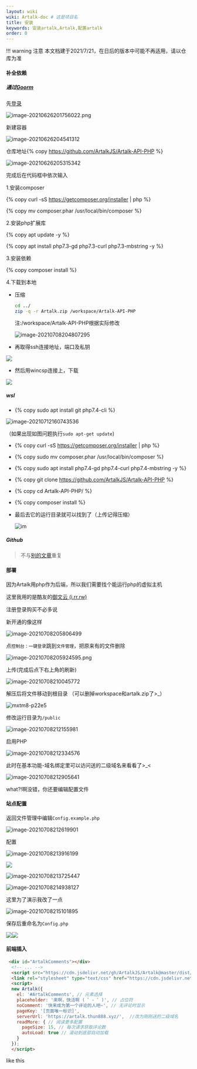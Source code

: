```yaml
---
layout: wiki
wiki: Artalk-doc # 这是项目名
title: 安装
keywords: 安装artalk,Artalk,配置artalk
order: 0
---
```


!!! warning 注意
    本文档建于2021/7/21，在日后的版本中可能不再适用，请以仓库为准

#### 补全依赖

##### 通过[Goorm](https://ide.goorm.io/)

先[登录](https://accounts.goorm.io/login)

![image-20210626201756022.png](https://bu.dusays.com/2021/07/16/5709679bc5e10.png)

新建容器

![image-20210626204541312](https://cdn.jsdelivr.net/gh/thun888/tuku@master/img/image-20210626204541312.png)

仓库地址{% copy https://github.com/ArtalkJS/Artalk-API-PHP %}

![image-20210626205315342](https://cdn.jsdelivr.net/gh/thun888/tuku@master//img/image-20210626205315342.png)

完成后在代码框中依次输入

1.安装composer

{% copy curl -sS https://getcomposer.org/installer | php %}

{% copy mv composer.phar /usr/local/bin/composer %}

2.安装php扩展库

{% copy apt update -y %}

{% copy apt install php7.3-gd php7.3-curl php7.3-mbstring -y %}

3.安装依赖

{% copy composer install %}

4.下载到本地

- 压缩

  ```bash
  cd ../
  zip -q -r Artalk.zip /workspace/Artalk-API-PHP
  ```

  注:/workspace/Artalk-API-PHP根据实际修改

  ![image-20210708204807295](https://cdn.jsdelivr.net/gh/thun888/tuku@master/img/image-20210708204807295.png)

- 再取得ssh连接地址，端口及私钥

![](https://cdn.jsdelivr.net/gh/thun888/tuku@master//img/image-20210627103209657.png)

- 然后用wincsp连接上，下载

![](https://cdn.jsdelivr.net/gh/thun888/tuku@master//img/image-20210627103531802.png)

##### wsl

- {% copy sudo apt install git php7.4-cli %}

![image-20210712160743536](https://cdn.jsdelivr.net/gh/thun888/tuku@master/img/image-20210712160743536.png)

（如果出现如图问题执行`sudo apt-get update`)

- {% copy curl -sS https://getcomposer.org/installer | php %}

- {% copy sudo mv composer.phar /usr/local/bin/composer %}

- {% copy sudo apt install php7.4-gd php7.4-curl php7.4-mbstring -y %}

-  {% copy git clone https://github.com/ArtalkJS/Artalk-API-PHP %}

- {% copy cd Artalk-API-PHP/ %}

- {% copy composer install %}

- 最后去它的运行目录就可以找到了（上传记得压缩）

  ![im](https://cdn.jsdelivr.net/gh/thun888/tuku@master/img/image-20210712162253307.png)

##### Github
>不与[别的文章](https://blog.csdn.net/qq_36227473/article/details/108980651)重复
#### 部署

因为Artalk用php作为后端，所以我们需要找个能运行php的虚拟主机

这里我用的是酷友的[御文云 (i.rr.rw)](https://i.rr.rw/)

注册登录购买不必多说

新开通的像这样

![image-20210708205806499](https://cdn.jsdelivr.net/gh/thun888/tuku@master/img/image-20210708205806499.png)

点`控制台：一键登录`跳到`文件管理`，把原来有的文件删除

![image-20210708205924595.png](https://cdn.jsdelivr.net/gh/thun888/tuku@master/img/image-20210708205924595.png)

上传(完成后点下右上角的刷新)

![image-20210708210045772](https://cdn.jsdelivr.net/gh/thun888/tuku@master/img/image-20210708210045772.png)

解压后将文件移动到根目录 （可以删掉workspace和artalk.zip了>_）

![mxtm8-p22e5](https://cdn.jsdelivr.net/gh/thun888/tuku@master/img/mxtm8-p22e5.gif)

修改运行目录为`/public`

![image-20210708212155981](https://cdn.jsdelivr.net/gh/thun888/tuku@master/img/image-20210708212155981.png)

启用PHP

![image-20210708212334576](https://cdn.jsdelivr.net/gh/thun888/tuku@master/img/image-20210708212334576.png)

此时在基本功能-域名绑定里可以访问送的二级域名来看看了>_<

![image-20210708212905641](https://cdn.jsdelivr.net/gh/thun888/tuku@master/img/image-20210708212905641.png)

what?!啊没错，你还要编辑配置文件

#### 站点配置

返回文件管理中编辑`Config.example.php`

![image-20210708212619901](https://cdn.jsdelivr.net/gh/thun888/tuku@master/img/image-20210708212619901.png)

配置

![image-20210708213916199](https://cdn.jsdelivr.net/gh/thun888/tuku@master/img/image-20210708213916199.png)

![](https://cdn.jsdelivr.net/gh/thun888/tuku@master/img/image-20210708213519073.png)

![image-20210708213725447](https://cdn.jsdelivr.net/gh/thun888/tuku@master/img/image-20210708213725447.png)

![image-20210708214938127](https://cdn.jsdelivr.net/gh/thun888/tuku@master/img/image-20210708214938127.png)

这里为了演示我改了一点

![image-20210708215101895](https://cdn.jsdelivr.net/gh/thun888/tuku@master/img/image-20210708215101895.png)

保存后重命名为`Config.php`

![](https://cdn.jsdelivr.net/gh/thun888/tuku@master/img/image-20210709080426615.png)![](https://cdn.jsdelivr.net/gh/thun888/tuku@master/img/image-20210709080444423.png)

#### 前端插入

```html
 <div id="ArtalkComments"></div>
  <!-- ... -->
  <script src="https://cdn.jsdelivr.net/gh/ArtalkJS/Artalk@master/dist/Artalk.js"></script>
  <link rel="stylesheet" type="text/css" href="https://cdn.jsdelivr.net/gh/ArtalkJS/Artalk@master/dist/Artalk.css">
  <script>
  new Artalk({
    el: '#ArtalkComments', // 元素选择
    placeholder: '来啊，快活啊 ( ゜- ゜)', // 占位符
    noComment: '快来成为第一个评论的人吧~', // 无评论时显示
    pageKey: '[页面唯一标识]',
    serverUrl: 'https://artalk.thun888.xyz/',  //改为刚刚送的二级域名
    readMore: { // 阅读更多配置
      pageSize: 15, // 每次请求获取评论数
      autoLoad: true // 滚动到底部自动加载
    }
  });
  </script>
```

like this